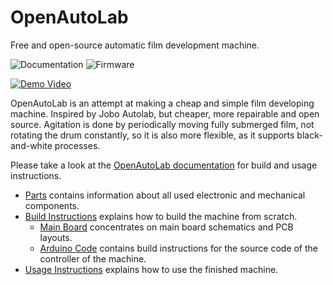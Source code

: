 # OpenAutoLab

Free and open-source automatic film development machine.

![Documentation](https://github.com/kauzerei/openautolab/actions/workflows/deploy.yml/badge.svg)
![Firmware](https://github.com/kauzerei/openautolab/actions/workflows/compile.yml/badge.svg)

[![Demo Video](https://img.youtube.com/vi/qe7pgEp7S68/maxresdefault.jpg)](https://www.youtube.com/watch?v=qe7pgEp7S68)

OpenAutoLab is an attempt at making a cheap and simple film developing machine.
Inspired by Jobo Autolab, but cheaper, more repairable and open source.
Agitation is done by periodically moving fully submerged film, not rotating the drum constantly, so it is also more flexible, as it supports black-and-white processes.

Please take a look at the [OpenAutoLab documentation](https://kauzerei.github.io/openautolab/) for build and usage instructions.

- [Parts](https://kauzerei.github.io/openautolab/parts.html) contains information about all used electronic and mechanical components.
- [Build Instructions](https://kauzerei.github.io/openautolab/build_instructions.html) explains how to build the machine from scratch.
  - [Main Board](https://kauzerei.github.io/openautolab/main_board.html) concentrates on main board schematics and PCB layouts.
  - [Arduino Code](https://kauzerei.github.io/openautolab/arduino_code.html) contains build instructions for the source code of the controller of the machine.
- [Usage Instructions](https://kauzerei.github.io/openautolab/usage_instructions.html) explains how to use the finished machine.
